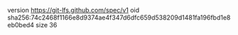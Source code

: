 version https://git-lfs.github.com/spec/v1
oid sha256:74c2468f1166e8d9374ae4f347d6dfc659d538209d1481fa196fbd1e8eb0bed4
size 36
